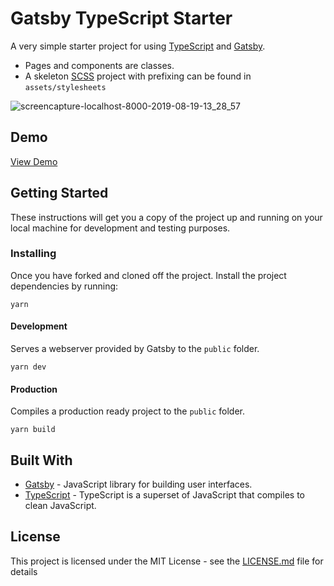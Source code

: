 # Gatsby TypeScript Starter

A very simple starter project for using [TypeScript](https://www.typescriptlang.org) and [Gatsby](https://www.gatsbyjs.org/).

* Pages and components are classes.  
* A skeleton [SCSS](https://sass-lang.com/documentation/syntax) project with prefixing can be found in `assets/stylesheets`


![screencapture-localhost-8000-2019-08-19-13_28_57](https://user-images.githubusercontent.com/6104940/63265497-a53a2180-c285-11e9-9258-2eb23a787bf3.png)


## Demo
[View Demo](https://angry-hawking-dfde1a.netlify.com/)

## Getting Started

These instructions will get you a copy of the project up and running on your local machine for development and testing purposes. 


### Installing

Once you have forked and cloned off the project. 
Install the project dependencies by running:

```
yarn
```

#### Development
Serves a webserver provided by Gatsby to the `public` folder.
```
yarn dev
```

#### Production
Compiles a production ready project to the `public` folder.

```
yarn build
```

## Built With

* [Gatsby](https://reactjs.org/) - JavaScript library for building user interfaces.
* [TypeScript](https://www.typescriptlang.org) - TypeScript is a superset of JavaScript that compiles to clean JavaScript.

## License

This project is licensed under the MIT License - see the [LICENSE.md](LICENSE.md) file for details
